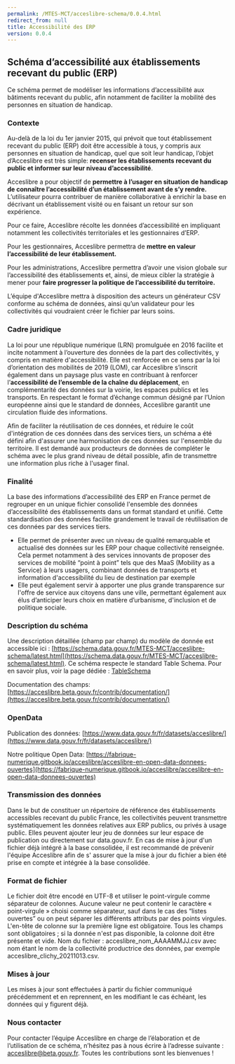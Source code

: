 ```yaml
---
permalink: /MTES-MCT/acceslibre-schema/0.0.4.html
redirect_from: null
title: Accessibilité des ERP
version: 0.0.4
---
```


## Schéma d’accessibilité aux établissements recevant du public (ERP)

Ce schéma permet de modéliser les informations d’accessibilité aux bâtiments recevant du public, afin notamment de
faciliter la mobilité des personnes en situation de handicap.

### Contexte

Au-delà de la loi du 1er janvier 2015, qui prévoit que tout établissement recevant du public (ERP) doit être accessible
à tous, y compris aux personnes en situation de handicap, quel que soit leur handicap, l’objet d’Acceslibre est très
simple: **recenser les établissements recevant du public et informer sur leur niveau d’accessibilité**.

Acceslibre a pour objectif de **permettre à l’usager en situation de handicap de connaître l’accessibilité d’un
établissement avant de s’y rendre.** L’utilisateur pourra contribuer de manière collaborative à enrichir la base en
décrivant un établissement visité ou en faisant un retour sur son expérience.

Pour ce faire, Acceslibre récolte les données d’accessibilité en impliquant notamment les collectivités territoriales et
les gestionnaires d’ERP.

Pour les gestionnaires, Acceslibre permettra de **mettre en valeur l’accessibilité de leur établissement.**

Pour les administrations, Acceslibre permettra d’avoir une vision globale sur l’accessibilité des établissements et,
ainsi, de mieux cibler la stratégie à mener pour **faire progresser la politique de l’accessibilité du territoire.**

L’équipe d'Acceslibre mettra à disposition des acteurs un générateur CSV conforme au schéma de données, ainsi
qu’un validateur pour les collectivités qui voudraient créer le fichier par leurs soins.

### Cadre juridique

La loi pour une république numérique (LRN) promulguée en 2016 facilite et incite notamment à l’ouverture des données de
la part des collectivités, y compris en matière d'accessibilité. Elle est renforcée en ce sens par la loi d’orientation
des mobilités de 2019 (LOM), car Acceslibre s’inscrit également dans un paysage plus vaste en contribuant à renforcer
l’**accessibilité de l’ensemble de la chaîne du déplacement**, en complémentarité des données sur la voirie, les espaces
publics et les transports. En respectant le format d’échange commun désigné par l’Union européenne ainsi que le standard
de données, Acceslibre garantit une circulation fluide des informations.

Afin de faciliter la réutilisation de ces données, et réduire le coût d'intégration de ces données dans des services
tiers, un schéma a été défini afin d'assurer une harmonisation de ces données sur l'ensemble du territoire. Il est
demandé aux producteurs de données de compléter le schéma avec le plus grand niveau de détail possible, afin de
transmettre une information plus riche à l'usager final.

### Finalité

La base des informations d’accessibilité des ERP en France permet de regrouper en un unique fichier consolidé l'ensemble
des données d’accessibilité des établissements dans un format standard et unifié. Cette standardisation des données
facilite grandement le travail de réutilisation de ces données par des services tiers.

- Elle permet de présenter avec un niveau de qualité remarquable et actualisé des données sur les ERP pour chaque
  collectivité renseignée. Cela permet notamment à des services innovants de proposer des services de mobilité “point à
  point” tels que des MaaS (Mobility as a Service) à leurs usagers, combinant données de transports et information
  d'accessibilité du lieu de destination par exemple
- Elle peut également servir à apporter une plus grande transparence sur l'offre de service aux citoyens dans une ville,
  permettant également aux élus d’anticiper leurs choix en matière d’urbanisme, d'inclusion et de politique sociale.

### Description du schéma

Une description détaillée (champ par champ) du modèle de donnée est accessible ici : [https://schema.data.gouv.fr/MTES-MCT/acceslibre-schema/latest.html](https://schema.data.gouv.fr/MTES-MCT/acceslibre-schema/latest.html). Ce schéma
respecte le standard Table Schema. Pour en savoir plus, voir la page dédiée : [TableSchema](https://specs.frictionlessdata.io/table-schema/)

Documentation des champs: [https://acceslibre.beta.gouv.fr/contrib/documentation/](https://acceslibre.beta.gouv.fr/contrib/documentation/)

### OpenData

Publication des données: [https://www.data.gouv.fr/fr/datasets/acceslibre/](https://www.data.gouv.fr/fr/datasets/acceslibre/)

Notre politique Open Data: [https://fabrique-numerique.gitbook.io/acceslibre/acceslibre-en-open-data-donnees-ouvertes](https://fabrique-numerique.gitbook.io/acceslibre/acceslibre-en-open-data-donnees-ouvertes)

### Transmission des données

Dans le but de constituer un répertoire de référence des établissements accessibles recevant du public France, les
collectivités peuvent transmettre systématiquement les données relatives aux ERP publics, ou privés à usage public.
Elles peuvent ajouter leur jeu de données sur leur espace de publication ou directement sur data.gouv.fr. En cas de mise
à jour d'un fichier déjà intégré à la base consolidée, il est recommandé de prévenir l'équipe Acceslibre afin de s'
assurer que la mise à jour du fichier a bien été prise en compte et intégrée à la base consolidée.

### Format de fichier

Le fichier doit être encodé en UTF-8 et utiliser le point-virgule comme séparateur de colonnes. Aucune valeur ne peut
contenir le caractère « point-virgule » choisi comme séparateur, sauf dans le cas des “listes ouvertes” ou on peut
séparer les différents attributs par des points virgules. L'en-tête de colonne sur la première ligne est obligatoire.
Tous les champs sont obligatoires ; si la donnée n'est pas disponible, la colonne doit être présente et vide. Nom du
fichier : acceslibre_nom_AAAAMMJJ.csv avec nom étant le nom de la collectivité productrice des données, par exemple
acceslibre_clichy_20211013.csv.

### Mises à jour

Les mises à jour sont effectuées à partir du fichier communiqué précédemment et en reprennent, en les modifiant le cas
échéant, les données qui y figurent déjà.

### Nous contacter

Pour contacter l’équipe Acceslibre en charge de l’élaboration et de l’utilisation de ce schéma, n’hésitez pas à nous
écrire à l’adresse suivante : [acceslibre@beta.gouv.fr](mailto:acceslibre@beta.gouv.fr). Toutes les contributions sont
les bienvenues !